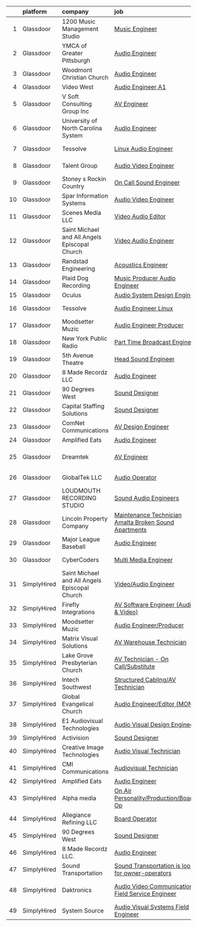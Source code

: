 

|    | platform    | company                                       | job                                                                                                                                                                                                                                                                                                                                                                                                                                                                                                                                                                                                                                                                                                                                                                                                                                                                                                                                                                                                                                                                                                                                                                                                                                                                                                                                                                                                                                                              | update_time   | location                     |
|---:|:------------|:----------------------------------------------|:-----------------------------------------------------------------------------------------------------------------------------------------------------------------------------------------------------------------------------------------------------------------------------------------------------------------------------------------------------------------------------------------------------------------------------------------------------------------------------------------------------------------------------------------------------------------------------------------------------------------------------------------------------------------------------------------------------------------------------------------------------------------------------------------------------------------------------------------------------------------------------------------------------------------------------------------------------------------------------------------------------------------------------------------------------------------------------------------------------------------------------------------------------------------------------------------------------------------------------------------------------------------------------------------------------------------------------------------------------------------------------------------------------------------------------------------------------------------|:--------------|:-----------------------------|
|  1 | Glassdoor   | 1200 Music Management Studio                  | [Music Engineer](https://www.glassdoor.com/partner/jobListing.htm?pos=103&ao=1110586&s=58&guid=000001833091e097b3c6eb564487929d&src=GD_JOB_AD&t=SR&vt=w&ea=1&cs=1_e7bd3d31&cb=1662967210672&jobListingId=1008132374716&cpc=E04C949A9101C6A2&jrtk=3-0-1gco93ob2gfrc801-1gco93obpgsqe800-facb88d4bd68abaf--6NYlbfkN0BzyIYrTMR_AjNKh_kvAG8N613gtHPANQ3sdLTkrtBd-xoNshQoLJlje35-rA6Aqj0cj4YxCyWq2-laQsLR2BUonAc7W5P6gLX75GN4Vy8dgnov-DTfenm8jB8jH6Y7bb9yRpRQrG8qLm6h1CFprT7VcHQPTWcVdYPX68kOBbz742PBw2jbn3zHtRZ7YUPgFJv7bpIFGPpRCAJdWm3YS6oZOgS5SsYfVYshmOJl_NpCgUfTqpr8GPsbEEtq7NllK43xNA-an5zgUbROD-7HOthtnlJuIGi-BwK4vSxQKiMvw4ZYTqeQ_maCQJiQyXxoOoXOyeEkk7EQ_CJJwIWHr50_vtJh6XT9tdSWf2BCfDmBqLkR0DOeg9vTTRt5NUQezjdsbNDSJZxnauZgsj1ijlgmeaGq-AA445JHjIYGNrYZcpliLF60k2l0B_msAslzDqPMNg_zp7Vy-JAPeejfNGTHLaacfmqqpXQG7mzsOGqH3h1WqbwvxiJjD5qkorqe0N1LuK8gM01PWw%3D%3D)                                                                                                                                                                                                                                                                                                                                                                                                                                                                                                                                                                                            | 24h           | Stockbridge, GA              |
|  2 | Glassdoor   | YMCA of Greater Pittsburgh                    | [Audio Engineer](https://www.glassdoor.com/partner/jobListing.htm?pos=121&ao=1136043&s=58&guid=000001833091e097b3c6eb564487929d&src=GD_JOB_AD&t=SR&vt=w&ea=1&cs=1_3ac93aee&cb=1662967210674&jobListingId=1008114357772&jrtk=3-0-1gco93ob2gfrc801-1gco93obpgsqe800-be22ce156af67502-)                                                                                                                                                                                                                                                                                                                                                                                                                                                                                                                                                                                                                                                                                                                                                                                                                                                                                                                                                                                                                                                                                                                                                                             | 9d            | Pittsburgh, PA               |
|  3 | Glassdoor   | Woodmont Christian Church                     | [Audio Engineer](https://www.glassdoor.com/partner/jobListing.htm?pos=117&ao=1136043&s=58&guid=000001833091e097b3c6eb564487929d&src=GD_JOB_AD&t=SR&vt=w&ea=1&cs=1_6ff0c308&cb=1662967210674&jobListingId=1008123800603&jrtk=3-0-1gco93ob2gfrc801-1gco93obpgsqe800-93b6f28c9169e4de-)                                                                                                                                                                                                                                                                                                                                                                                                                                                                                                                                                                                                                                                                                                                                                                                                                                                                                                                                                                                                                                                                                                                                                                             | 4d            | Nashville, TN                |
|  4 | Glassdoor   | Video West                                    | [Audio Engineer  A1 ](https://www.glassdoor.com/partner/jobListing.htm?pos=123&ao=1136043&s=58&guid=000001833091e097b3c6eb564487929d&src=GD_JOB_AD&t=SR&vt=w&ea=1&cs=1_7cdd3e5f&cb=1662967210674&jobListingId=1008103941095&jrtk=3-0-1gco93ob2gfrc801-1gco93obpgsqe800-c33ab20095de4d2b-)                                                                                                                                                                                                                                                                                                                                                                                                                                                                                                                                                                                                                                                                                                                                                                                                                                                                                                                                                                                                                                                                                                                                                                        | 12d           | Phoenix, AZ                  |
|  5 | Glassdoor   | V Soft Consulting Group  Inc                  | [AV Engineer](https://www.glassdoor.com/partner/jobListing.htm?pos=115&ao=1110586&s=58&guid=000001833091e097b3c6eb564487929d&src=GD_JOB_AD&t=SR&vt=w&ea=1&cs=1_ee725f1c&cb=1662967210674&jobListingId=1008129631797&cpc=2CAED5C921A5F994&jrtk=3-0-1gco93ob2gfrc801-1gco93obpgsqe800-a6d90692cefa4e26--6NYlbfkN0D9RE-Si7ybiUgDiZLiiQYmpNk9Vbzm2gLbPAQW_p1zE3jUynzuC9mQeE4jvLF4MlQpxSczSch2Zp8fUIrOHjfzKTGZftokNmsztODFt8mFAwjc10tm-EqLVU-TKh_t8d1pBoKgwOcezukH32kqUazWSf1kmub1bkrJeQ8UOwTbj8xfvyBrkZBWcaGWT7nQpHD8UpHRycA4bgFA3EF9eOrteXqtOyP7fAXbPhdYKHyShJMT5bKif_K5H8o3r2msXbfwDI9DFwtvJkJAhbRWqHxPqwfdm5diISLlB4bEASqYMJTy4OTpLXHIMUhPtpt978ddF8AERXVz6aC5RVdT8aO9Nm3p6LhuZcWCFnnJ8l51HFMKJWKUrBLrKeobpwhk3SnznjbkuN8U2nMqEpFJl_blJlr0MM57BUWfJUPN6gGNneZjxDkiuD1VT8hVFDx1pYDxINO8Z6SImsJcHc7-8K4-Fv0I_spko0_ABPG1TQHbFn1fYCwTygMEK4Ej9LaschU%3D)                                                                                                                                                                                                                                                                                                                                                                                                                                                                                                                                                                                                             | 2d            | Lincolnshire, IL             |
|  6 | Glassdoor   | University of North Carolina System           | [Audio Engineer](https://www.glassdoor.com/partner/jobListing.htm?pos=118&ao=1136043&s=58&guid=000001833091e097b3c6eb564487929d&src=GD_JOB_AD&t=SR&vt=w&cs=1_25e578ce&cb=1662967210674&jobListingId=1008106242846&jrtk=3-0-1gco93ob2gfrc801-1gco93obpgsqe800-30546d964c6f9ccc-)                                                                                                                                                                                                                                                                                                                                                                                                                                                                                                                                                                                                                                                                                                                                                                                                                                                                                                                                                                                                                                                                                                                                                                                  | 11d           | Research Triangle Park, NC   |
|  7 | Glassdoor   | Tessolve                                      | [Linux Audio Engineer](https://www.glassdoor.com/partner/jobListing.htm?pos=122&ao=1136043&s=58&guid=000001833091e097b3c6eb564487929d&src=GD_JOB_AD&t=SR&vt=w&ea=1&cs=1_c64f5685&cb=1662967210674&jobListingId=1008123074718&jrtk=3-0-1gco93ob2gfrc801-1gco93obpgsqe800-8e3778ed1cb14d68-)                                                                                                                                                                                                                                                                                                                                                                                                                                                                                                                                                                                                                                                                                                                                                                                                                                                                                                                                                                                                                                                                                                                                                                       | 4d            | Sunnyvale, CA                |
|  8 | Glassdoor   | Talent Group                                  | [Audio Video Engineer](https://www.glassdoor.com/partner/jobListing.htm?pos=129&ao=1136043&s=58&guid=000001833091e097b3c6eb564487929d&src=GD_JOB_AD&t=SR&vt=w&ea=1&cs=1_691042c5&cb=1662967210675&jobListingId=1008121626359&jrtk=3-0-1gco93ob2gfrc801-1gco93obpgsqe800-38f039a75b50de04-)                                                                                                                                                                                                                                                                                                                                                                                                                                                                                                                                                                                                                                                                                                                                                                                                                                                                                                                                                                                                                                                                                                                                                                       | 5d            | Berkeley Heights, NJ         |
|  9 | Glassdoor   | Stoney s Rockin  Country                      | [On Call Sound Engineer](https://www.glassdoor.com/partner/jobListing.htm?pos=126&ao=1136043&s=58&guid=000001833091e097b3c6eb564487929d&src=GD_JOB_AD&t=SR&vt=w&ea=1&cs=1_a424a132&cb=1662967210674&jobListingId=1008132356119&jrtk=3-0-1gco93ob2gfrc801-1gco93obpgsqe800-5bb2b9cf73ba6190-)                                                                                                                                                                                                                                                                                                                                                                                                                                                                                                                                                                                                                                                                                                                                                                                                                                                                                                                                                                                                                                                                                                                                                                     | 24h           | Las Vegas, NV                |
| 10 | Glassdoor   | Spar Information Systems                      | [Audio Video Engineer](https://www.glassdoor.com/partner/jobListing.htm?pos=119&ao=1136043&s=58&guid=000001833091e097b3c6eb564487929d&src=GD_JOB_AD&t=SR&vt=w&ea=1&cs=1_add245f6&cb=1662967210674&jobListingId=1008131657048&jrtk=3-0-1gco93ob2gfrc801-1gco93obpgsqe800-6510b1032cc4cd67-)                                                                                                                                                                                                                                                                                                                                                                                                                                                                                                                                                                                                                                                                                                                                                                                                                                                                                                                                                                                                                                                                                                                                                                       | 24h           | Berkeley Heights, NJ         |
| 11 | Glassdoor   | Scenes Media  LLC                             | [Video Audio Editor](https://www.glassdoor.com/partner/jobListing.htm?pos=106&ao=1110586&s=58&guid=000001833091e097b3c6eb564487929d&src=GD_JOB_AD&t=SR&vt=w&ea=1&cs=1_c1c70c82&cb=1662967210672&jobListingId=1008120652239&cpc=8795CF9063CD573D&jrtk=3-0-1gco93ob2gfrc801-1gco93obpgsqe800-df236178779e9bdc--6NYlbfkN0A0fDXu9eF39rbKD2xdim8xGEgksx_b2RsJFxTRJ_NJDvSDN6tM190H2An5oGT0u_6zZHx7KdkE_NbK_7bpWElYaELkzE2MFRACG_3uJ0_tmXkWRrYCxonhPx0nOdrerHtSHUiY-OWual2wcFrgBZricBp-HVPo9SMsZnpcmrlsAN4l0c2PUT8B2vI8gXlRqBoND_mh87rBT3vvmtwQMfTA-RjxYLM0fSU9XHzHS5KaqKTOUuwojmTbUsVLMrdTjy5P_pBIOmlN8nVYYo_Am0jBiCVQsMhK6ZGgqQoBtxmBmgLpVtmCpzlDJUXSv7wgaOK_1FBSNaWIZzceYEfSPx7kIKnUkWZFPh9NOB3pYWLoeKqnXg1gSHJ_dHG_Tkco8twuKhn61m4AbKAU7Go3GWMQBspKaGXbdc4WXXacLauRm-rTz5RQ7KPsvd1Gxq9EJUsW_jQBJqOWs5OzDUL1YG5edCAE8tLRrKj01HHJg_ay8iyddwPobxpg)                                                                                                                                                                                                                                                                                                                                                                                                                                                                                                                                                                                                                    | 5d            | Remote                       |
| 12 | Glassdoor   | Saint Michael and All Angels Episcopal Church | [Video Audio Engineer](https://www.glassdoor.com/partner/jobListing.htm?pos=124&ao=1136043&s=58&guid=000001833091e097b3c6eb564487929d&src=GD_JOB_AD&t=SR&vt=w&ea=1&cs=1_82519a98&cb=1662967210674&jobListingId=1008131644474&jrtk=3-0-1gco93ob2gfrc801-1gco93obpgsqe800-fcb1db019b80291a-)                                                                                                                                                                                                                                                                                                                                                                                                                                                                                                                                                                                                                                                                                                                                                                                                                                                                                                                                                                                                                                                                                                                                                                       | 24h           | Dallas, TX                   |
| 13 | Glassdoor   | Randstad Engineering                          | [Acoustics Engineer](https://www.glassdoor.com/partner/jobListing.htm?pos=113&ao=1110586&s=58&guid=000001833091e097b3c6eb564487929d&src=GD_JOB_AD&t=SR&vt=w&ea=1&cs=1_26327f4a&cb=1662967210673&jobListingId=1008123442672&cpc=D2F1DE17EE1F43B9&jrtk=3-0-1gco93ob2gfrc801-1gco93obpgsqe800-0c40274f66cba0c1--6NYlbfkN0BDx217eft1lC7uqItkaModCFPNh_e0lnHdKkvEJecXwu4gIqA7CFTnXnpT3oVx673wVCsKyHfZF5wrjbNbTx-uVUz91CaNJ7PRAnKJ0RYwhn-dYa4fThc24i7nTy_8dGSknNKTTrwWLF5Qxr_jZ-gP4o7qVr36d8BA-WkwGLh7dEfIz3B2QgIsSS1F7hJxnOYKxR4CN0D9p1kHbHXVKaqYPZtHM_BFbCSQxnEk1VfCGhcUs5LOA91Tu6c4lzjw7A1JO9gpRcXWurswYGb7LuarbyvVo7Qo1Bqzrr-W_F0sAdxS6bJo9UINFdFPdIBU5cJe3NBiJLFhd_9wqo30RKwyXHcx83adwbj1BVnK5-pjK4MRR_lRUtDrxbTQKTZNKJsFCxYVs-k9Pdj98wD4d30K7svnlMz_qxd8GxQwVBK6M4JGko3ohNyjEmiIlpLPzRb-7fOKnS3psE1q1pcj_D2NrfkTOUxK8gybFLHRQgsT5GPYlrJVfl5LJ2xaf4ms12_Kio5LynjRHzX_PqDqT4SDfyF9jPnQa3gJdo3qIOQip74sLSAiFaJiHTNvcCyizZkDVnh8JvHiGUVDorlP8Fnp5bgqUAZ9ITdUYbtBeaHc7eu6X9CE3zMoeWcJAeY1l-rpdQgNreObgw%3D%3D)                                                                                                                                                                                                                                                                                                                                                                                                                                                        | 4d            | Los Angeles, CA              |
| 14 | Glassdoor   | Plaid Dog Recording                           | [Music Producer Audio Engineer](https://www.glassdoor.com/partner/jobListing.htm?pos=108&ao=1110586&s=58&guid=000001833091e097b3c6eb564487929d&src=GD_JOB_AD&t=SR&vt=w&ea=1&cs=1_9f3962d9&cb=1662967210673&jobListingId=1008120701708&cpc=D2F1DE17EE1F43B9&jrtk=3-0-1gco93ob2gfrc801-1gco93obpgsqe800-9dd5211cf157fdf3--6NYlbfkN0BOS_o7X1qYubhyrb4p2lBfdUmmmoxTN0kxNcZHhXGCRKw91HjcTkBK7AolJLZPBwBkc3j7PoynfXt6KTwDcl21DT6pE08a3Zxojbuhxvp4mFg-l-AtEj_YRD0Ag69JASRbRT2eyJJR2TGIgTNnDSAYmPAAH0GcPbLI99LHFTfL0qU6tfhHACfP1CLeehOGb2_3bDXCzH-hhDGxnyANCmhMgG2kDhGDMAfBTfAySHM8b13Hstlg-PDuP_ONBuk0J6hdJG_C2YA_DM1gPEJi3ZG1wiCs1sJyuPcXilv4sX6l83VcpFyx-tSGjbO3DLrYinkUqF3IUbPzOXV8hP4-ghTzpdOlTP6g1P_GnwsVNePDd2nN-TZ_OUF9YwajnPW0lDgTAHi7ECs6XcM6_OcgaL_l7lBU2VgH24thAvgL9thPfxAxPqVTGvpekVQcen31qLTLwrZqqZc2HBVDFx1CnIucvGTliqBd_XVWYSAc4I1pn0AbZRfTVUpx9n0-UaFM2INfuNRaBJ7fAw%3D%3D)                                                                                                                                                                                                                                                                                                                                                                                                                                                                                                                                                                             | 5d            | Waltham, MA                  |
| 15 | Glassdoor   | Oculus                                        | [Audio System Design Engineer](https://www.glassdoor.com/partner/jobListing.htm?pos=111&ao=1110586&s=58&guid=000001833091e097b3c6eb564487929d&src=GD_JOB_AD&t=SR&vt=w&cs=1_f2ea2b96&cb=1662967210673&jobListingId=1008113658597&cpc=9DC6E4D8324653EE&jrtk=3-0-1gco93ob2gfrc801-1gco93obpgsqe800-28c7cf85aae0d09a--6NYlbfkN0DYl4UJW4r1Vl7FEn6T9F-rD9lpC-0oMJVSiWjK_MGUd8e8cHXcpv6KPyjLHZEfqkWF7jx5nefSJB46Wpu88sVmHRl6nBxftk6vkGNTcKdYu9StRJ4PPVJ88bejKAEmkxARDbR2ZgAU1yuwjqEOxhXnu0VJ7oteK4RS4h0U14nQ_iAPa-JDJ05aRnZP5UBFRfo1ZxBeVgclevowcNM63ai0uHatxIEnQuI0qaBPh7v2Kdb0SMSTIko26WSQZLJTXiYZAkkAykWmw5UdA1zNgmWqtJPxh1_8BY8DZtOtfCxOSxgaHyPXTLlv7JNGsmEX7lpbrRrWwkAwGmTXFtS8nOzNcCXauJ7_M17T7nazDTbcYapvX_g27lKXj7ymuWD63ZSJQp0RGpYMqi3A0Mg9Q6qRU9OGMCah0p6xMpE-Ak1xprTJwSW_VwUu4AhSRxhoX0aafLjRkCd3-d0Oh0r1ygJ3fJdUUif6YvE-edaweZZnM5HOwjlIvtd1YjunHuRCVYFr46ITKQPbGY7ER3WBLQ-v6faLFGsdelvpimyzbEyMXAoLQ_sr6z7u9I2jF__aHkmbquGNXQl3c-WKxHNP0qMZAHqBs0m43rORcy6wCE-qwF0QYp8QnpvgepYOWJTvUkpE9tP_8i6F0lWrs7-SEI6SJ5P0rz2Jp3bSBXLHKhXd6pETRuH4hy8h2W5-z-o4XWe_xnUylosyMlGjb9BFQO4qGNMrUyfR4GtqtxX_OIyBnrixtQ7o3X3oAyiBR4-nmDX6bn5vMFYU3csYkyzkd16TgpJlV-bl4-Ce8tQtCNp6j8K5IF16k9ghwthM-fnDP0nZtbWeP2zsnGNoYHHwfmrvXD6V1EU2qE2UloJb8WHh_gQvGkLW_HOz0fXft1UsJJw2Sp9dVzgobWtPJtNL0C60FoN6Rfzje3qMUTAEq__w8Hg1dpQ7ylSN5MyQUsgGRVgi6POLFslPnZsLg6jixH4eCDxrg2wvbNrAnjgdeEhYEqipr59BrDZyLNuuiiVzIwOqTB21bxfwWtLbYI1mg0rBnHwk-1vXAnmCD9mhbT7hcp94lR9CWh5kcbGOEQbafnA%3D) | 9d            | Remote                       |
| 16 | Glassdoor   | Tessolve                                      | [Audio Engineer  Linux ](https://www.glassdoor.com/partner/jobListing.htm?pos=127&ao=1136043&s=58&guid=000001833091e097b3c6eb564487929d&src=GD_JOB_AD&t=SR&vt=w&ea=1&cs=1_3744accf&cb=1662967210675&jobListingId=1008123074675&jrtk=3-0-1gco93ob2gfrc801-1gco93obpgsqe800-36e205bddfde5482-)                                                                                                                                                                                                                                                                                                                                                                                                                                                                                                                                                                                                                                                                                                                                                                                                                                                                                                                                                                                                                                                                                                                                                                     | 4d            | Sunnyvale, CA                |
| 17 | Glassdoor   | Moodsetter Muzic                              | [Audio Engineer Producer](https://www.glassdoor.com/partner/jobListing.htm?pos=110&ao=1110586&s=58&guid=000001833091e097b3c6eb564487929d&src=GD_JOB_AD&t=SR&vt=w&ea=1&cs=1_48675141&cb=1662967210673&jobListingId=1008131009193&cpc=A65DF3A704A48F9B&jrtk=3-0-1gco93ob2gfrc801-1gco93obpgsqe800-c23cdc5d813722b4--6NYlbfkN0DNbFxv-ODjbRh3f21FF0keRpUaYyx7xnRF2gQmfmYoVbQsBK030BvoHLtjhCzmgQd2a_cfL8_K3ztLsC0hmS2MtlwnevfHjJ9Iz3rJ8NavQzJpHWUM2ppufgwYQqc2-NF9tPDrGXTWapaEus36bf-XtkI9TPWPYOqrGOazOSHgKH2F9ycb1mYX61lQyOjxdFwi6bOZeuhPxUCUgseXK7lWs-b3Pi9ZElB9l_VdxQiynCsx2IVyMlSDDAM_JyplO0pIsURol2szW-5HQHo2s8V_Ixu7Km08Bib4IE-0Q8jaZ0kkiMgiIITcTDzomRebNXQUSsSCsKFhDQGg0Hm1Nlb9MxJokvOquZREIXz6atAAPtt3rsd3C3ufpOADBpHR1qPMi2dT7i0xB5JbI39Odgldc5j0I9hhwfm0nh992KEYQTUpfJzflQPsy8YnWNuNSm7qGd7nh1Iykfcp_9nc7FsC3dCuy8J_HrkzMARZYfmBiNBFknawFigYnUrZQ9T2BzM%3D)                                                                                                                                                                                                                                                                                                                                                                                                                                                                                                                                                                                                 | 1d            | Columbus, OH                 |
| 18 | Glassdoor   | New York Public Radio                         | [Part Time Broadcast Engineer](https://www.glassdoor.com/partner/jobListing.htm?pos=130&ao=1136043&s=58&guid=000001833091e097b3c6eb564487929d&src=GD_JOB_AD&t=SR&vt=w&cs=1_24c81320&cb=1662967210675&jobListingId=1008127150207&jrtk=3-0-1gco93ob2gfrc801-1gco93obpgsqe800-b44d68109a928da3-)                                                                                                                                                                                                                                                                                                                                                                                                                                                                                                                                                                                                                                                                                                                                                                                                                                                                                                                                                                                                                                                                                                                                                                    | 3d            | New York, NY                 |
| 19 | Glassdoor   | 5th Avenue Theatre                            | [Head Sound Engineer](https://www.glassdoor.com/partner/jobListing.htm?pos=105&ao=1110586&s=58&guid=000001833091e097b3c6eb564487929d&src=GD_JOB_AD&t=SR&vt=w&ea=1&cs=1_28abb265&cb=1662967210672&jobListingId=1008123906678&cpc=235F38378B0CF412&jrtk=3-0-1gco93ob2gfrc801-1gco93obpgsqe800-679f858cacb80711--6NYlbfkN0A953Z9EfJZc5Z9y7Wb0NkuJO-5BBnqXCJSieP3bN3oTxAO8dGQJw4jOWLTXZ_QeGs4kJ63YjZwNQNYGIrSwQgfY20srx1XT-10XjCPvFkni2R6SchQELxUzor0CESEMjGrLh7Gb-fv43eRD8ZMhQROMx4XTCQu4O_AAnWj6c8oLgAlkNMBZY5Rx2AjVuicwnjFXEBrR6MmgeK3IQNq-qnLqte1OIY2e5rpAUnWrELgZlZaAnQJPcfQkHbZ2OgPHO1zlwBZXGk2xIfflJ9uqlS4U746yzWx_x0Moh-vcL1r4hkkhEWLkpUQPBZ13FxcLp0zU809sJTcQ3IwobV5pdeyqr96RIWmh8sfRRXNqunRVUL8HS83RPZrxDUa50ryOAfwU17d4eEqVi-dNCSVBvhnk-w9I1g2hLnqke-cbTGxRhwgKBvvaxdsuUxnaQBVxDJKo78tkxhdRSHMqqX7ftBbKxQtyPo8cJKFu3Q-uJHRRZ4LTmncUK-2GKi-yqhsKltj4gaX6hub4Q%3D%3D)                                                                                                                                                                                                                                                                                                                                                                                                                                                                                                                                                                                       | 4d            | Seattle, WA                  |
| 20 | Glassdoor   | 8 Made Recordz LLC                            | [Audio Engineer](https://www.glassdoor.com/partner/jobListing.htm?pos=116&ao=1136043&s=58&guid=000001833091e097b3c6eb564487929d&src=GD_JOB_AD&t=SR&vt=w&ea=1&cs=1_c79409f4&cb=1662967210674&jobListingId=1008131776904&jrtk=3-0-1gco93ob2gfrc801-1gco93obpgsqe800-6e78d2112f84d207-)                                                                                                                                                                                                                                                                                                                                                                                                                                                                                                                                                                                                                                                                                                                                                                                                                                                                                                                                                                                                                                                                                                                                                                             | 24h           | Mobile, AL                   |
| 21 | Glassdoor   | 90 Degrees West                               | [Sound Designer](https://www.glassdoor.com/partner/jobListing.htm?pos=102&ao=1110586&s=58&guid=000001833091e097b3c6eb564487929d&src=GD_JOB_AD&t=SR&vt=w&ea=1&cs=1_05d9bdca&cb=1662967210672&jobListingId=1008129217065&cpc=0C139D4CAD5A6DB2&jrtk=3-0-1gco93ob2gfrc801-1gco93obpgsqe800-ab4b984b42557acb--6NYlbfkN0DdLn5tXN_RiyJSiFodarGZFJKa8s6F6AK0THPBWp05MWFlkDe5FfH80RFthirOBdvnGxIGgD2OZpTAG7KAbVEBNezLEazsar8xjlqWzN9jJGLSv9lbunwqwfJ8_STZmDELIwLfBYLjdEWYtzi-gwNrhIz-Gtuz_AFQaq4bMUqsItB6iQm1_ip4KxKzXZRfX64UTBu3S0PQfaEpg9Dw9ECKnC6nKsqkxs5_BUPrLu0CyDgWvPPfKNzS-n0_moKMXznG5-XrlENJDU296HeF1iUgt-bzXfUHHkZNAjDZRGRAssXQKfERBB1SpE-knVfU3IEGwS9CC3k17nLkwouvLkGXYiqc5YM4y4ygj32hHoroRC7NCdBzv7VcbADZjSPm_Pn0kntq0F7M5Y70_mEB6p4jA20-3U5sAUhFiL3C-vgN5HnRWB-HfrIYuwBhT5vf-6QlQM-zhmjrkL077fR4oQUmomKbyyTbGFouQUuiqTFugObinN1uzp1Y)                                                                                                                                                                                                                                                                                                                                                                                                                                                                                                                                                                                                                        | 2d            | Remote                       |
| 22 | Glassdoor   | Capital Staffing Solutions                    | [Sound Designer](https://www.glassdoor.com/partner/jobListing.htm?pos=112&ao=1110586&s=58&guid=000001833091e097b3c6eb564487929d&src=GD_JOB_AD&t=SR&vt=w&ea=1&cs=1_f0ba3f54&cb=1662967210673&jobListingId=1008129709119&cpc=AC285F3A3ECA6BB0&jrtk=3-0-1gco93ob2gfrc801-1gco93obpgsqe800-09213c6d8b86affe--6NYlbfkN0AHXq2vAVwR3IH7wgnTMdWCa3HguypIXx0DFudX-u0zu6XSU0N9gDGCMsnO9yvyAfN_kLx_H3lDVVid6YQ8s5rRwP1Oj-6I2tZ4J_DhfnI7Sqwo0O2vIntQaS2wOb-iUjXPBHbBvCRckoDoXMJOzdxtq_kWXi-rWMrYVNO55dhacRX_Ur72SdFvrY7JTtq5YoeBtopFXXLt_c7rPd3MXWOttz7EB6Px1T3TWHuRqH4P0I2ePFoxbVKaWmzUvITzO63DbkGir0Vr61bp9bzcP10y6MAme0rRzOoAYVzJ9SyTpVJuBWXarUqHUXDvZ2H8qbgAeS0wqTo8tKXmV-_o_zR6mQ3UCB9TXz6B1cQVj8JERvVHxQqn0GkMed6DZJu1pIkNtXNYgqzLiSARZfMlznbNuuUols-cHpP1zObooJOgnQV4wJlKQJ4OylaXueBD5XVqFbEEmts80vag1a-dmuPfItWqyY0vwPilkN0Tijb8PecjZ95ss9ZoHwsmRmwxuJLrMpASmb0GTQ%3D%3D)                                                                                                                                                                                                                                                                                                                                                                                                                                                                                                                                                                                            | 2d            | Remote                       |
| 23 | Glassdoor   | ComNet Communications                         | [AV   Design Engineer](https://www.glassdoor.com/partner/jobListing.htm?pos=107&ao=1110586&s=58&guid=000001833091e097b3c6eb564487929d&src=GD_JOB_AD&t=SR&vt=w&ea=1&cs=1_b84bcb59&cb=1662967210673&jobListingId=1008120952545&cpc=9952A63AB06E78AD&jrtk=3-0-1gco93ob2gfrc801-1gco93obpgsqe800-a87d22d463aaf4ca--6NYlbfkN0Bh-aU8mxiIDb-38qBzYf4PzLp4mt1l9mJYbTdNPj85ZW5kGvMV_lBafBu2hpEP3OryMZYb3sQ2201cesrIwaOQ2eS89ZKSKNiarbTA8m1CNiVZ9Cps1aAmxVI8DQPLIMFU_By7GA-4wz05PJ1RyreO-FBFbAE6XaXcSiAt8fnHqbt5eguYmtEeiOCy3INmkmTgW27XH_9P-Ngic7KWOx6Uq5ckHdUUIsnipOtTXBiFJO8v9c3xu41JM0b5hCGPVZ0VkSTlYiCkE84OfDLboLNG9RcTLq6N1d5MgEFOIw8jwNzI-8E6QPPVrSr6nb8eXKbS3eRzRHJyHFuBqqgk-SNJdzhScYRjpggurqOWjscuksqLGZJaiwOqSWJ2YOb_ew2x8cSBVLi5ADX4gV0lYmoLg_o5Ekf65WZBOXE09xnvzBXoeKrmCx_FWHy0lzzLDQLlADrzK9OUFt2tb3AI2uiKsPunGf3dIQLOCChSsEqAlpBJGhbCi1_lnHTVNkvS39c%3D)                                                                                                                                                                                                                                                                                                                                                                                                                                                                                                                                                                                                    | 5d            | Remote                       |
| 24 | Glassdoor   | Amplified Eats                                | [Audio Engineer](https://www.glassdoor.com/partner/jobListing.htm?pos=120&ao=1136043&s=58&guid=000001833091e097b3c6eb564487929d&src=GD_JOB_AD&t=SR&vt=w&ea=1&cs=1_8e8d27e9&cb=1662967210674&jobListingId=1008128132506&jrtk=3-0-1gco93ob2gfrc801-1gco93obpgsqe800-bda1af9eecb52a71-)                                                                                                                                                                                                                                                                                                                                                                                                                                                                                                                                                                                                                                                                                                                                                                                                                                                                                                                                                                                                                                                                                                                                                                             | 3d            | Dallas, TX                   |
| 25 | Glassdoor   | Dreamtek                                      | [AV Engineer](https://www.glassdoor.com/partner/jobListing.htm?pos=101&ao=1110586&s=58&guid=000001833091e097b3c6eb564487929d&src=GD_JOB_AD&t=SR&vt=w&ea=1&cs=1_d8b4bce2&cb=1662967210672&jobListingId=1008128319710&cpc=BF2D99A98B89D842&jrtk=3-0-1gco93ob2gfrc801-1gco93obpgsqe800-e93c37cabcb657c7--6NYlbfkN0DmE15CTgcGMh7aLs0K4L1vkmWCYcqqPsBCfgDMCdQhnIn6a0L3CsQ2TclzMHLDmuF0lYeriLsHxtx5mC1VtgpyoJLsD0nia0jpi02q9IkZ1Hea-vLCKPei7KEfifH_Or2U0zp0agN8V4Z8IpLK3I8Pr8m-A2nXYmib-vmheUeb4WB-wb7VMGrI0SXX9I95vbC1k8X0aK1JmeChPxDIA8syOKmO2wao1egU5W8l0ifsLMHYyQ4jtnXNezqhJfYs3zT4Ga6m8s_0afKzlH_iO1EfSUQXmqOrqecDL3weWdFIsBzCBB4dv6WVPBpdFXgarIREoWzYLMCHTpAX1A-pW2uUiodd8rGucqwcl17RU0XarUCv2V2OxFowjI9m9PtPgSZJVqufXv_AdWBWDamS8mhwpW7oWYmbr3kjgg7yLigkkxPt74mVjhIe6wl4hezd9-YVGcqm6-slfFtomkq_ywXeI8vZwuzJggLqSrdDlA1kSVm4EeQvoveR)                                                                                                                                                                                                                                                                                                                                                                                                                                                                                                                                                                                                                           | 2d            | San Francisco, CA            |
| 26 | Glassdoor   | GlobalTek LLC                                 | [Audio Operator](https://www.glassdoor.com/partner/jobListing.htm?pos=104&ao=1110586&s=58&guid=000001833091e097b3c6eb564487929d&src=GD_JOB_AD&t=SR&vt=w&ea=1&cs=1_8707a141&cb=1662967210672&jobListingId=1008106915074&cpc=870769263AED881C&jrtk=3-0-1gco93ob2gfrc801-1gco93obpgsqe800-f4cf81319eebfd3f--6NYlbfkN0AY4guaBc_odNxnJHTncvfwFu86WvDwtbc_K-gSZc1x5NPDcKz_OCFYEVbmb3kh0wSpFM68IwlUwrtN78UW6J4PQvT8PKUmRb3KJtc-FiPP0jnPimWs_alhcSrSUc1WSuB9N7bIsskKKgHR25VSO_uUxurZbLcP4WF-RjsB9fmeIaDf7E_3FFZ5WAa5Q1o-LjMPUgH2R_XsvOyihE5G2caM0sICcxTaTN5E7rC2_5x0s0BX61o0VjsZV08jYPEWspDRBIi0oeZCdNokgh9xqMb3gLbmdbxPBqvClyz2sT5nuziJEKdTUehE17dCgl9OvV0j7yK-hBMR50hGNNAAEXFnaMwAK8aW4BgrVySMX2OgbYLod2l7T_AWeOlzX9LBXjzldDkGhMCxwopTVNpvMwkw9zFsr84nnuedPh2_5yQbpL4Ec3TU2g1ZUTPuLyKme40bDsKQeYNqlk6ZyHD8Z73vGMfotpoJogH1l2YGLBltcJPSm8HMvGBNL4jf4xXlN24%3D)                                                                                                                                                                                                                                                                                                                                                                                                                                                                                                                                                                                                          | 11d           | Washington, DC               |
| 27 | Glassdoor   | LOUDMOUTH RECORDING STUDIO                    | [Sound   Audio Engineers](https://www.glassdoor.com/partner/jobListing.htm?pos=128&ao=1136043&s=58&guid=000001833091e097b3c6eb564487929d&src=GD_JOB_AD&t=SR&vt=w&ea=1&cs=1_6cb0ad51&cb=1662967210675&jobListingId=1008131236624&jrtk=3-0-1gco93ob2gfrc801-1gco93obpgsqe800-55da256ef0d8cd28-)                                                                                                                                                                                                                                                                                                                                                                                                                                                                                                                                                                                                                                                                                                                                                                                                                                                                                                                                                                                                                                                                                                                                                                    | 1d            | Toledo, OH                   |
| 28 | Glassdoor   | Lincoln Property Company                      | [Maintenance Technician   Amalta Broken Sound Apartments](https://www.glassdoor.com/partner/jobListing.htm?pos=109&ao=1110586&s=58&guid=000001833091e097b3c6eb564487929d&src=GD_JOB_AD&t=SR&vt=w&ea=1&cs=1_eb460321&cb=1662967210673&jobListingId=1008120882143&cpc=D1AB73242940E063&jrtk=3-0-1gco93ob2gfrc801-1gco93obpgsqe800-65dc1d8f8959825b--6NYlbfkN0CuhhtIKJYPrsNvOzkwIHHPX01zdqZmayjsjmPVV6-Ifvui0sd1oyIIxopeUYoL2FXpV4-ZZNXHgxVcmtN-J4ORFjsX_1ZkowbcTYepFXO4Xn55kg5YKRW4fSD9yxC-9r4cGnJ0LxKSZjyAk95f8QMvffbnDiNXD6EeQTOwj065IJkmIqoLNG-mD6OXTTG8_hDSoIO2bR8zkCO3khUpnMg1ayaelvd3aB3OebdtmRZ8B5ferbG75gkDELVe0rEVXhbboXzrRKMiSTDR6QNROkuxwHPyZGSmG8qGbEXr3kKwNm6n0TXi9d57LakMtdtrCplhu3s_rlxT-Qb65-Q5VOoNH3jb9OxaFlBSTs6OyfyHpsPWChz3Um3kTGXQTkdMvyZIBC8BHhRYRTmGeP7KEai77v5HUirz6slcZTe5j3ldU1SjAjJDigdHBWx_hUuXnBka9_ORilQLxRd50i_dI4S8fp6B0E_gJCHarRh3icC8LBrvq2XyG_KZVh1YKwK1WO4yzt20fsFDm6QgS_b73YgU)                                                                                                                                                                                                                                                                                                                                                                                                                                                                                                                                               | 5d            | Boca Raton, FL               |
| 29 | Glassdoor   | Major League Baseball                         | [Audio Engineer](https://www.glassdoor.com/partner/jobListing.htm?pos=125&ao=1136043&s=58&guid=000001833091e097b3c6eb564487929d&src=GD_JOB_AD&t=SR&vt=w&cs=1_90ebac46&cb=1662967210674&jobListingId=1008123442264&jrtk=3-0-1gco93ob2gfrc801-1gco93obpgsqe800-1bef5bcf6363f42c-)                                                                                                                                                                                                                                                                                                                                                                                                                                                                                                                                                                                                                                                                                                                                                                                                                                                                                                                                                                                                                                                                                                                                                                                  | 4d            | Secaucus, NJ                 |
| 30 | Glassdoor   | CyberCoders                                   | [Multi Media Engineer](https://www.glassdoor.com/partner/jobListing.htm?pos=114&ao=1110586&s=58&guid=000001833091e097b3c6eb564487929d&src=GD_JOB_AD&t=SR&vt=w&ea=1&cs=1_e2ff6258&cb=1662967210674&jobListingId=1008132685027&cpc=F4EED0218A761C36&jrtk=3-0-1gco93ob2gfrc801-1gco93obpgsqe800-8e181a12d2eda3d4--6NYlbfkN0CpFJQzrgRR8WqXWK1qKKEqALWJw739KlKqr2H-MSI4eoBlI4EFrmor2FYZMP3muM36kCIlmvuvQeTxEAlHkQS9LneHttSSUqkYMfV1vW1tJfQ9v7vwbSknsGucBq_Mv2Ej2KIffuo4mksfB2VzFeckS1ulyjbPwDUM3fUNimTTEFK9Q2MOY5Ipu1zB-rEJtnf3Ef33qPpLioy2GeATgZ7bprwi1bLYU6lYCoQC6TWJB-UTKhCQQdU137bZUhga2KnurESlNJzN7G6WfP21U3Ys160S8YkcOfO1-dn50jqrx68tZprUxE4ds4Qe84R4w8BwkrcC8r4xzUbzVE1TGb74Nc4iAkcrzSjvK247s8t81zFF1mtyry250R3xC415i6ZCjyXKkDkOGlpbZ7-oKkDnW1eXYFjZxv4Y-qCeUn0zwl7chohcsiSmU5mXnFeq4jWnCCuCVow0CTl2FzI9NGOQbHM_U_y_tb9tLgYBbXcEymsZLnr-dujCWn1rRGzkE7v_VIwySx_TNbqZ5-_zEXd237rOyYOYrLCvLhNI67XNTCwMIxLmDkNQowp614pMBwN0YY63r4u9u1-3itSddkV4Be4P5BnQeadrhf8Fh5RA5DIFqYBu5Ppm0pth06OULkCha2-zWAHU3AlJrCYZwIM-5VBVbQ6259L4yrfQ_sWN36DbKVY7Dqnxb4GiA1hsu9zRqCvBphHTm18_T_zeXaAcpp1yPY5hCJcsfkhKg0WoXGawRMTYZuA1YCkzXdxW2TWvueWsi05_72rj-jbY8eueuldN8Q4jHbmkuvGmxf3fSHxTSC_rfnLhyD9e14GFEbuurd5JQGeRggUB1AW7kT1HCg7HIgk0lDsS7n-_pkakfap4MiL5eB4HPIXem1-GF6YaFabzX0L6Gf_kL_V1He1qz74KpptZpE0dAb3u0K9j37ZHdZX6uNzBv3uK9_mahRW2BERqfyWX4wyud_lSMQGoUfUJuANrHVubNv_HFe3M7g%3D%3D)                                                                                      | 24h           | San Jose, CA                 |
| 31 | SimplyHired | Saint Michael and All Angels Episcopal Church | [Video/Audio Engineer](https://www.simplyhired.com/job/P2N_PmoibKgmnoRVvz-ZtxV-mYBO3NjC7LeG6DWO140BXsYFoRqwtQ?q=audio+engineer)                                                                                                                                                                                                                                                                                                                                                                                                                                                                                                                                                                                                                                                                                                                                                                                                                                                                                                                                                                                                                                                                                                                                                                                                                                                                                                                                  | Today         | Dallas, TX                   |
| 32 | SimplyHired | Firefly Integrations                          | [AV Software Engineer (Audio & Video)](https://www.simplyhired.com/job/wVgS93FoPnoW1lPtzLJkhlTfa__oNlyaoLpNK2pOp4o_LNKowYZnrw?q=audio+engineer)                                                                                                                                                                                                                                                                                                                                                                                                                                                                                                                                                                                                                                                                                                                                                                                                                                                                                                                                                                                                                                                                                                                                                                                                                                                                                                                  | Recently      | Middlebury, IN               |
| 33 | SimplyHired | Moodsetter Muzic                              | [Audio Engineer/Producer](https://www.simplyhired.com/job/PyUheZe-z9hq_Z2tLTaBHGiVZ_mGCxHWf9wlAjwsJ9SrxTksyRdV4g?q=audio+engineer)                                                                                                                                                                                                                                                                                                                                                                                                                                                                                                                                                                                                                                                                                                                                                                                                                                                                                                                                                                                                                                                                                                                                                                                                                                                                                                                               | 1d            | Remote                       |
| 34 | SimplyHired | Matrix Visual Solutions                       | [AV Warehouse Technician](https://www.simplyhired.com/job/_kEOrnFl1MDZJTZFLF4keiJJrRt33kC2Ud-V3QFKXyGQ8TR5jlzxjQ?q=audio+engineer)                                                                                                                                                                                                                                                                                                                                                                                                                                                                                                                                                                                                                                                                                                                                                                                                                                                                                                                                                                                                                                                                                                                                                                                                                                                                                                                               | Recently      | Nashville, TN                |
| 35 | SimplyHired | Lake Grove Presbyterian Church                | [AV Technician - On Call/Substitute](https://www.simplyhired.com/job/tb9Lp_96v5nuqnhe0ZYtbeKN6hRlb-jVRHz1dLdsFAKeVM_Axvfv9Q?q=audio+engineer)                                                                                                                                                                                                                                                                                                                                                                                                                                                                                                                                                                                                                                                                                                                                                                                                                                                                                                                                                                                                                                                                                                                                                                                                                                                                                                                    | Recently      | Lake Oswego, OR              |
| 36 | SimplyHired | Intech Southwest                              | [Structured Cabling/AV Technician](https://www.simplyhired.com/job/1MgfbvOo4QtGznd5pFwjpkmTgtCTle2TzEtHVQi_wPhnrmoC4-Ro0A?q=audio+engineer)                                                                                                                                                                                                                                                                                                                                                                                                                                                                                                                                                                                                                                                                                                                                                                                                                                                                                                                                                                                                                                                                                                                                                                                                                                                                                                                      | Recently      | San Antonio, TX              |
| 37 | SimplyHired | Global Evangelical Church                     | [Audio Engineer/Editor (MON)](https://www.simplyhired.com/job/VlJ6za9-DaMAMKMrW3FjTdxHzjON63Z8LY_qFBlRT0jIlSuou0__xA?q=audio+engineer)                                                                                                                                                                                                                                                                                                                                                                                                                                                                                                                                                                                                                                                                                                                                                                                                                                                                                                                                                                                                                                                                                                                                                                                                                                                                                                                           | Recently      | San Antonio, TX              |
| 38 | SimplyHired | E1 Audiovisual Technologies                   | [Audio Visual Design Engineer](https://www.simplyhired.com/job/7cQu1fFLQxew5fXFC7wmvQKm1hpTxrQvJzMC0PN_OgrRwr7E4rCVBQ?q=audio+engineer)                                                                                                                                                                                                                                                                                                                                                                                                                                                                                                                                                                                                                                                                                                                                                                                                                                                                                                                                                                                                                                                                                                                                                                                                                                                                                                                          | 9d            | Phoenix, AZ                  |
| 39 | SimplyHired | Activision                                    | [Sound Designer](https://www.simplyhired.com/job/i7qlcqa6pP-srEpgyNNEjRvZmW5tDc8R6vUqXUq0hP94Ee2Cl5AgeQ?q=audio+engineer)                                                                                                                                                                                                                                                                                                                                                                                                                                                                                                                                                                                                                                                                                                                                                                                                                                                                                                                                                                                                                                                                                                                                                                                                                                                                                                                                        | Recently      | Austin, TX                   |
| 40 | SimplyHired | Creative Image Technologies                   | [Audio Visual Technician](https://www.simplyhired.com/job/atreEkq0g7SkSRHLP5XSG8qcgYXzGfzZejT-kHOzp7aTP1_r2wNX0Q?q=audio+engineer)                                                                                                                                                                                                                                                                                                                                                                                                                                                                                                                                                                                                                                                                                                                                                                                                                                                                                                                                                                                                                                                                                                                                                                                                                                                                                                                               | Recently      | Shelbyville, KY              |
| 41 | SimplyHired | CMI Communications                            | [Audiovisual Technician](https://www.simplyhired.com/job/bIm0RhnuEznmotwFVDajn_m87uALclNrLVRqyK8A-h8uWTcpNlC_Jg?q=audio+engineer)                                                                                                                                                                                                                                                                                                                                                                                                                                                                                                                                                                                                                                                                                                                                                                                                                                                                                                                                                                                                                                                                                                                                                                                                                                                                                                                                | Recently      | Verona, NY                   |
| 42 | SimplyHired | Amplified Eats                                | [Audio Engineer](https://www.simplyhired.com/job/gZbV8xhHWjT7-UAK3ywOG_bDvcD_qvt6bhUJLloDkt5HE-k3Qb0y9w?q=audio+engineer)                                                                                                                                                                                                                                                                                                                                                                                                                                                                                                                                                                                                                                                                                                                                                                                                                                                                                                                                                                                                                                                                                                                                                                                                                                                                                                                                        | 3d            | Dallas, TX                   |
| 43 | SimplyHired | Alpha media                                   | [On Air Personality/Production/Board-Op](https://www.simplyhired.com/job/oj2k-H4e_wl3GfbbF64o9taV7TioPm0Df5j_6coiOU3ZsQT-Qrw6zg?q=audio+engineer)                                                                                                                                                                                                                                                                                                                                                                                                                                                                                                                                                                                                                                                                                                                                                                                                                                                                                                                                                                                                                                                                                                                                                                                                                                                                                                                | Recently      | San Antonio, TX              |
| 44 | SimplyHired | Allegiance Refining LLC                       | [Board Operator](https://www.simplyhired.com/job/flykEzoHdw7LWz5C6dIExBRFO4Iu7RtdILfA1sLdBgHFitJ5L5Q7jw?q=audio+engineer)                                                                                                                                                                                                                                                                                                                                                                                                                                                                                                                                                                                                                                                                                                                                                                                                                                                                                                                                                                                                                                                                                                                                                                                                                                                                                                                                        | 2d            | San Antonio, TX              |
| 45 | SimplyHired | 90 Degrees West                               | [Sound Designer](https://www.simplyhired.com/job/RslgcboB9n7ZNLHL8X5pPYjEiB_GysXD9qtDEXUL5lSdCCxMcAVObQ?q=audio+engineer)                                                                                                                                                                                                                                                                                                                                                                                                                                                                                                                                                                                                                                                                                                                                                                                                                                                                                                                                                                                                                                                                                                                                                                                                                                                                                                                                        | 2d            | Remote                       |
| 46 | SimplyHired | 8 Made Recordz LLC.                           | [Audio Engineer](https://www.simplyhired.com/job/1Yw40edoi7jYa--f4GPxABi8J1i4H5E0F-BOtif3YFr651-DRYcLFQ?q=audio+engineer)                                                                                                                                                                                                                                                                                                                                                                                                                                                                                                                                                                                                                                                                                                                                                                                                                                                                                                                                                                                                                                                                                                                                                                                                                                                                                                                                        | Today         | Mobile, AL                   |
| 47 | SimplyHired | Sound Transportation                          | [Sound Transportation is lookin for owner-operators](https://www.simplyhired.com/job/P-jRAjJWN7mDFo2b9zeqMNVkQ-_cR7N9WZW_EqLpu38catY8tKS_8w?q=audio+engineer)                                                                                                                                                                                                                                                                                                                                                                                                                                                                                                                                                                                                                                                                                                                                                                                                                                                                                                                                                                                                                                                                                                                                                                                                                                                                                                    | Recently      | Indiana                      |
| 48 | SimplyHired | Daktronics                                    | [Audio Video Communication Field Service Engineer](https://www.simplyhired.com/job/s1-UtDgrkkkPBWAArrK7r-7Z9JRCUDFZGUXgIO_qVe6stlH15LOdWQ?q=audio+engineer)                                                                                                                                                                                                                                                                                                                                                                                                                                                                                                                                                                                                                                                                                                                                                                                                                                                                                                                                                                                                                                                                                                                                                                                                                                                                                                      | Recently      | San Antonio, TX +5 locations |
| 49 | SimplyHired | System Source                                 | [Audio Visual Systems Field Engineer](https://www.simplyhired.com/job/xVBqUv_Jb7WJWKXZWvKMDvPPRs-yjpNF3jAs9pIqje1SIoBa9tk9Yw?q=audio+engineer)                                                                                                                                                                                                                                                                                                                                                                                                                                                                                                                                                                                                                                                                                                                                                                                                                                                                                                                                                                                                                                                                                                                                                                                                                                                                                                                   | Recently      | Hunt Valley, MD              |